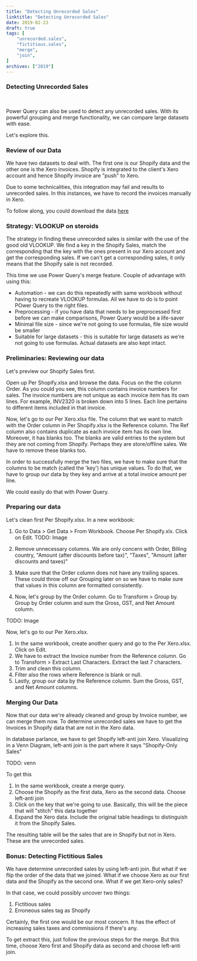 ```yaml
---
title: "Detecting Unrecorded Sales"
linktitle: "Detecting Unrecorded Sales"
date: 2019-02-23
draft: true
tags: [
    "unrecorded.sales",
    "fictitious.sales",
    "merge",
    "join",
]
archives: ["2019"]
---
```


### Detecting Unrecorded Sales
<br>

Power Query can also be used to detect any unrecorded sales. With its powerful grouping and merge functionality, we can compare large datasets with ease. 

Let's explore this.

### Review of our Data
We have two datasets to deal with. The first one is our Shopify data and the other one is the Xero invoices. Shopify is integrated to the client's Xero account and hence Shopify invoice are "push" to Xero. 

Due to some technicalities, this integration may fail and results to unrecorded sales. In this instances, we have to record the invoices manually in Xero.

To follow along, you could download the data [here](TODO)

### Strategy: VLOOKUP on steroids
The strategy in finding these unrecorded sales is similar with the use of the good old VLOOKUP. We find a key in the Shopify Sales, match the corresponding that the key with the ones present in our Xero account and get the corresponding sales. If we can't get a corresponding sales, it only means that the Shopify sale is not recorded.

This time we use Power Query's merge feature. Couple of advantage with using this:

* Automation - we can do this repeatedly with same workbook without having to recreate VLOOKUP formulas. All we have to do is to point POwer Query to the right files.
* Preprocessing - if you have data that needs to be preprocessed first before we can make comparisons, Power Query would be a life-saver
* Minimal file size - since we're not going to use formulas, file size would be smaller
* Suitable for large datasets - this is suitable for large datasets as we're not going to use formulas. Actual datasets are also kept intact.

### Preliminaries: Reviewing our data
Let's preview our Shopify Sales first.

Open up Per Shopify.xlsx and browse the data. Focus on the the column Order. As you could you see, this column contains invoice numbers for sales. The invoice numbers are not unique as each invoice item has its own lines. For example, INV2320 is broken down into 5 lines. Each line pertains to different items included in that invoice.

Now, let's go to our Per Xero.xlsx file. The column that we want to match with the Order column in Per Shopify.xlsx is the Reference column. The Ref column also contains duplicate as each invoice item has its own line. Moreover, it has blanks too. The blanks are valid entries to the system but they are not coming from Shopify. Perhaps they are store/offline sales. We have to remove these blanks too.

In order to successfully merge the two files, we have to make sure that the columns to be match (called the 'key') has unique values. To do that, we have to group our data by they key and arrive at a total invoice amount per line.

We could easily do that with Power Query.

### Preparing our data
Let's clean first Per Shopify.xlsx. In a new workbook:
1. Go to Data > Get Data > From Workbook. Choose Per Shopify.xlx. Click on Edit.
TODO: Image

2. Remove unnecessary columns. We are only concern with Order, Billing country, "Amount (after discounts before tax)", "Taxes", "Amount (after discounts and taxes)"

3. Make sure that the Order column does not have any trailing spaces. These could throw off our Grouping later on so we have to make sure that values in this column are formatted consistently.

4. Now, let's group by the Order column. Go to Transform > Group by. Group by Order column and sum the Gross, GST, and Net Amount column.

TODO: Image

Now, let's go to our Per Xero.xlsx.
1. In the same workbook, create another query and go to the Per Xero.xlsx. Click on Edit.
2. We have to extract the Invoice number from the Reference column. Go to Transform > Extract Last Characters. Extract the last 7 characters.
3. Trim and clean this column.
4. Filter also the rows where Reference is blank or null.
5. Lastly, group our data by the Reference column. Sum the Gross, GST, and Net Amount columns.


### Merging Our Data
Now that our data we're already cleaned and group by Invoice number, we can merge them now. To determine unrecorded sales we have to get the Invoices in Shopify data that are not in the Xero data. 

In database parlance, we have to get Shopify left-anti join Xero. Visualizing in a Venn Diagram, left-anti join is the part where it says "Shopify-Only Sales"

TODO: venn

To get this
1. In the same workbook, create a merge query.
2. Choose the Shopify as the first data, Xero as the second data. Choose left-anti join
3. Click on the key that we're going to use. Basically, this will be the piece that will "stitch" this data together
4. Expand the Xero data. Include the original table headings to distinguish it from the Shopify Sales.

The resulting table will be the sales that are in Shopify but not in Xero. These are the unrecorded sales.

### Bonus: Detecting Fictitious Sales
We have determine unrecorded sales by using left-anti join. But what if we flip the order of the data that we joined. What if we choose Xero as our first data and the Shopify as the second one. What if we get Xero-only sales?

In that case, we could possibly uncover two things:
1. Fictitious sales
2. Erroneous sales tag as Shopify

Certainly, the first one would be our most concern. It has the effect of increasing sales taxes and commissions if there's any.

To get extract this, just follow the previous steps for the merge. But this time, choose Xero first and Shopify data as second and choose left-anti join.